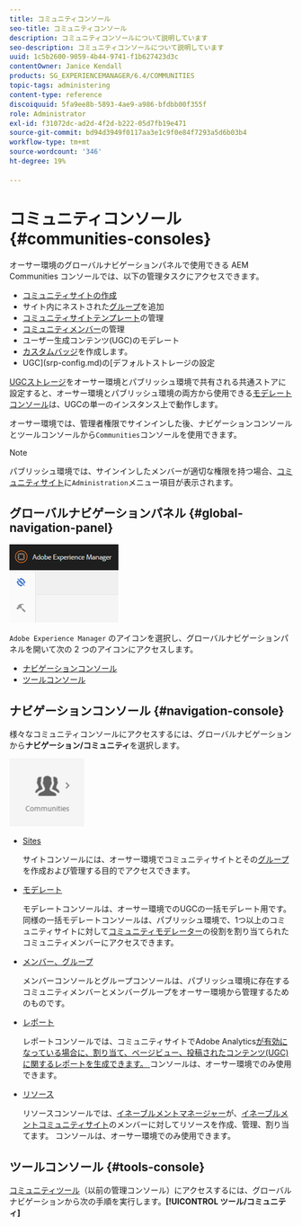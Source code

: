```yaml
---
title: コミュニティコンソール
seo-title: コミュニティコンソール
description: コミュニティコンソールについて説明しています
seo-description: コミュニティコンソールについて説明しています
uuid: 1c5b2600-9059-4b44-9741-f1b627423d3c
contentOwner: Janice Kendall
products: SG_EXPERIENCEMANAGER/6.4/COMMUNITIES
topic-tags: administering
content-type: reference
discoiquuid: 5fa9ee8b-5893-4ae9-a986-bfdbb00f355f
role: Administrator
exl-id: f31072dc-ad2d-4f2d-b222-05d7fb19e471
source-git-commit: bd94d3949f0117aa3e1c9f0e84f7293a5d6b03b4
workflow-type: tm+mt
source-wordcount: '346'
ht-degree: 19%

---
```


# コミュニティコンソール {#communities-consoles}

オーサー環境のグローバルナビゲーションパネルで使用できる AEM Communities コンソールでは、以下の管理タスクにアクセスできます。

* [コミュニティサイトの作成](sites-console.md)
* サイト内にネストされた[グループ](groups.md)を追加
* [コミュニティサイトテンプレート](sites.md)の管理
* [コミュニティメンバー](members.md)の管理
* [](moderate-ugc.md) ユーザー生成コンテンツ(UGC)のモデレート
* [カスタムバッジ](badges.md)を作成します。
* UGC](srp-config.md)の[デフォルトストレージの設定

[UGCストレージ](working-with-srp.md)をオーサー環境とパブリッシュ環境で共有される共通ストアに設定すると、オーサー環境とパブリッシュ環境の両方から使用できる[モデレートコンソール](moderation.md)は、UGCの単一のインスタンス上で動作します。

オーサー環境では、管理者権限でサインインした後、ナビゲーションコンソールとツールコンソールから`Communities`コンソールを使用できます。

>[!NOTE]
>
>パブリッシュ環境では、サインインしたメンバーが適切な権限を持つ場合、[コミュニティサイト](sites-console.md)に`Administration`メニュー項目が表示されます。

## グローバルナビゲーションパネル {#global-navigation-panel}

![chlimage_1-91](assets/chlimage_1-91.png)

`Adobe Experience Manager` のアイコンを選択し、グローバルナビゲーションパネルを開いて次の 2 つのアイコンにアクセスします。

* [ナビゲーションコンソール](#navigation-console)
* [ツールコンソール](tools.md)

## ナビゲーションコンソール {#navigation-console}

様々なコミュニティコンソールにアクセスするには、グローバルナビゲーションから&#x200B;**ナビゲーション/コミュニティ**&#x200B;を選択します。

![chlimage_1-92](assets/chlimage_1-92.png)

* [Sites](sites-console.md)

   サイトコンソールには、オーサー環境でコミュニティサイトとその[グループ](groups.md)を作成および管理する目的でアクセスできます。

* [モデレート](moderation.md)

   モデレートコンソールは、オーサー環境でのUGCの一括モデレート用です。 同様の一括モデレートコンソールは、パブリッシュ環境で、1つ以上のコミュニティサイトに対して[コミュニティモデレーター](users.md#publishenvironmentusersandgroups)の役割を割り当てられたコミュニティメンバーにアクセスできます。

* [メンバー、グループ](members.md)

   メンバーコンソールとグループコンソールは、パブリッシュ環境に存在するコミュニティメンバーとメンバーグループをオーサー環境から管理するためのものです。

* [レポート](reports.md)

   レポートコンソールでは、コミュニティサイトでAdobe Analytics[が有効になっている場合に、割り当て、ページビュー、投稿されたコンテンツ(UGC)に関するレポートを生成できます。 ](sites-console.md#analytics)コンソールは、オーサー環境でのみ使用できます。

* [リソース](resources.md)

   リソースコンソールでは、[イネーブルメントマネージャー](enablement.md#communitymanagers)が、[イネーブルメントコミュニティサイト](overview.md#enablement-community)のメンバーに対してリソースを作成、管理、割り当てます。 コンソールは、オーサー環境でのみ使用できます。

## ツールコンソール {#tools-console}

[コミュニティツール](tools.md)（以前の管理コンソール）にアクセスするには、グローバルナビゲーションから次の手順を実行します。**[!UICONTROL ツール/コミュニティ]**
